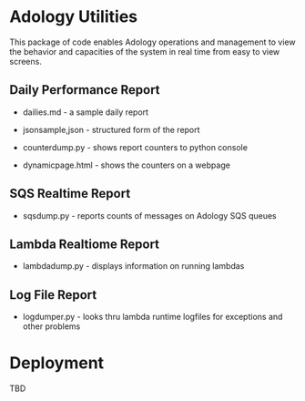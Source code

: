 # Adology Utilities

This package of code enables Adology operations and management to view the behavior and capacities of the system in real time from easy to view screens.

## Daily Performance Report

- dailies.md - a sample daily report

- jsonsample,json - structured form of the report

- counterdump.py - shows report counters to python console

- dynamicpage.html - shows the counters on a webpage


## SQS Realtime Report

- sqsdump.py - reports counts of messages on Adology SQS queues

## Lambda Realtiome Report

- lambdadump.py - displays information on running lambdas

## Log File Report

- logdumper.py - looks thru lambda runtime logfiles for exceptions and other problems

# Deployment

TBD


